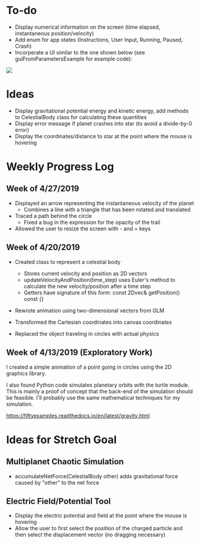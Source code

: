 # To-do

* Display numerical information on the screen (time elapsed, instantaneous position/velocity)
* Add enum for app states (Instructions, User Input, Running, Paused, Crash)
* Incorperate a UI similar to the one shown below (see guiFromParametersExample for example code):

![](https://66.media.tumblr.com/94326685206eb2e5d02264c550d5c5d0/tumblr_inline_p7djm2RWdI1sbgmkt_540.gif)

# Ideas

* Display gravitational potential energy and kinetic energy, add methods to
CelestialBody class for calculating these quantities
* Display error message if planet crashes into star (to avoid a divide-by-0 error)
* Display the coordinates/distance to star at the point where the mouse is hovering

# Weekly Progress Log

## Week of 4/27/2019

* Displayed an arrow representing the instantaneous velocity of the planet
  * Combines a line with a triangle that has been rotated and translated
* Traced a path behind the circle
  * Fixed a bug in the expression for the opacity of the trail
* Allowed the user to resize the screen with - and = keys

## Week of 4/20/2019

* Created class to represent a celestial body
  * Stores current velocity and position as 2D vectors
  * updateVelocityAndPosition(time_step) uses Euler's method to calculate the new velocity/position after a time step
  * Getters have signature of this form: const 2Dvec& getPosition() const {}

* Rewrote animation using two-dimensional vectors from GLM

* Transformed the Cartesian coordinates into canvas coordinates

* Replaced the object traveling in circles with actual physics

## Week of 4/13/2019 (Exploratory Work)

I created a simple animation of a point going in circles using the 2D graphics library.

I also found Python code simulates planetary orbits with the turtle module. This is mainly a proof of concept that
the back-end of the simulation should be feasible. I'll probably use the same mathematical techniques for my simulation.

https://fiftyexamples.readthedocs.io/en/latest/gravity.html

# Ideas for Stretch Goal 

## Multiplanet Chaotic Simulation

* accumulateNetForce(CelestialBody other) adds gravitational force caused by "other" to the net force


## Electric Field/Potential Tool

* Display the electric potential and field at the point where the mouse is hovering
* Allow the user to first select the position of the charged particle and then select the displacement vector
(no dragging necessary)
